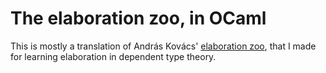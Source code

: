 # The elaboration zoo, in OCaml

This is mostly a translation of András Kovács' [elaboration
zoo](https://github.com/AndrasKovacs/elaboration-zoo), that I made for learning
elaboration in dependent type theory.
